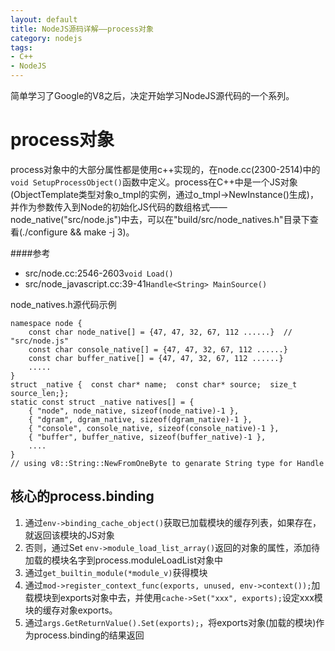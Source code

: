 ```yaml
---
layout: default
title: NodeJS源码详解——process对象
category: nodejs
tags:
- C++
- NodeJS
---
```

简单学习了Google的V8之后，决定开始学习NodeJS源代码的一个系列。

# process对象
process对象中的大部分属性都是使用c++实现的，在node.cc(2300-2514)中的`void SetupProcessObject()`函数中定义。process在C++中是一个JS对象(ObjectTemplate类型对象o\_tmpl的实例，通过o\_tmpl->NewInstance()生成)，并作为参数传入到Node的初始化JS代码的数组格式——node\_native("src/node.js")中去，可以在"build/src/node_natives.h"目录下查看(./configure && make -j 3)。

####参考
+ src/node.cc:2546-2603`void Load()`
+ src/node_javascript.cc:39-41`Handle<String> MainSource()`

node_natives.h源代码示例

    namespace node {
        const char node_native[] = {47, 47, 32, 67, 112 ......}  // "src/node.js"
        const char console_native[] = {47, 47, 32, 67, 112 ......} 
        const char buffer_native[] = {47, 47, 32, 67, 112 ......}
        .....
    }
    struct _native {  const char* name;  const char* source;  size_t source_len;};
    static const struct _native natives[] = {
        { "node", node_native, sizeof(node_native)-1 },
        { "dgram", dgram_native, sizeof(dgram_native)-1 },
        { "console", console_native, sizeof(console_native)-1 },
        { "buffer", buffer_native, sizeof(buffer_native)-1 },
        ....
    }
    // using v8::String::NewFromOneByte to genarate String type for Handle

## 核心的process.binding
1. 通过`env->binding_cache_object()`获取已加载模块的缓存列表，如果存在，就返回该模块的JS对象
2. 否则，通过Set `env->module_load_list_array()`返回的对象的属性，添加待加载的模块名字到process.moduleLoadList对象中
3. 通过`get_builtin_module(*module_v)`获得模块
4. 通过`mod->register_context_func(exports, unused, env->context());`加载模块到exports对象中去，并使用`cache->Set("xxx", exports);`设定xxx模块的缓存对象exports。
5. 通过`args.GetReturnValue().Set(exports);`，将exports对象(加载的模块)作为process.binding的结果返回

